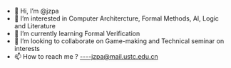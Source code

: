 - 👋 Hi, I’m @jzpa
- 👀 I’m interested in Computer Architercture, Formal Methods, AI, Logic and Literature
- 🌱 I’m currently learning Formal Verification
- 💞️ I’m looking to collaborate on Game-making and Technical seminar on interests
- 📫 How to reach me ? ----jzpa@mail.ustc.edu.cn

<!---
jzpa/jzpa is a ✨ special ✨ repository because its `README.md` (this file) appears on your GitHub profile.
You can click the Preview link to take a look at your changes.
--->
